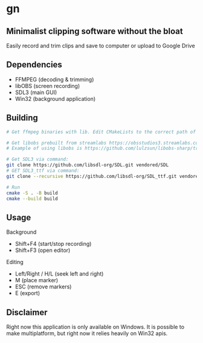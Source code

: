 # gn
## Minimalist clipping software without the bloat
Easily record and trim clips and save to computer or upload to Google Drive

## Dependencies
- FFMPEG (decoding & trimming)
- libOBS (screen recording)
- SDL3 (main GUI)
- Win32 (background application)

## Building
```bash
# Get ffmpeg binaries with lib. Edit CMakeLists to the correct path of ffmpeg.

# Get libobs prebuilt from streamlabs https://obsstudios3.streamlabs.com/libobs-windows64-release-27.5.32.7z Edut CNakeLists to correct path.
# Example of using libobs is https://github.com/lulzsun/libobs-sharp/tree/main this repo uses a similar pattern

# Get SDL3 via command:
git clone https://github.com/libsdl-org/SDL.git vendored/SDL
# GET SDL3_ttf via command:
git clone --recursive https://github.com/libsdl-org/SDL_ttf.git vendored/SDL_ttf

# Run 
cmake -S . -B build
cmake --build build

```

## Usage
Background
- Shift+F4 (start/stop recording)
- Shift+F3 (open editor)

Editing
- Left/Right / H/L (seek left and right)
- M (place marker)
- ESC (remove markers)
- E (export)

## Disclaimer
Right now this application is only available on Windows. It is possible to make multiplatform, but right now it relies heavily on Win32 apis.

